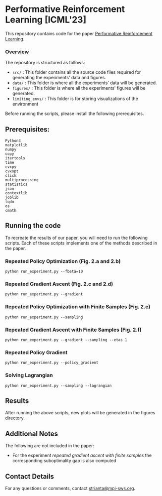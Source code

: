 # Performative Reinforcement Learning [ICML'23]

This repository contains code for the paper [Performative Reinforcement Learning](https://arxiv.org/abs/2207.00046).

### Overview

The repository is structured as follows:
- ```src/``` : This folder contains all the source code files required for generating the experiments' data and figures.
- ```data/``` : This folder is where all the experiments' data will be generated.
- ```figures/``` : This folder is where all the experiments' figures will be generated.
- ```limiting_envs/``` : This folder is for storing visualizations of the environment

Before running the scripts, please install the following prerequisites. 

## Prerequisites:
```
Python3
matplotlib
numpy
copy
itertools
time
cvxpy
cvxopt
click
multiprocessing
statistics
json
contextlib
joblib
tqdm
os
cmath
```

## Running the code
To recreate the results of our paper, you will need to run the following scripts. Each of these scripts implements one of the methods described in the paper.

### Repeated Policy Optimization (Fig. 2.a and 2.b)
```
python run_experiment.py --fbeta=10
```

### Repeated Gradient Ascent (Fig. 2.c and 2.d)
```
python run_experiment.py --gradient
```

### Repeated Policy Optimization with Finite Samples (Fig. 2.e)
```
python run_experiment.py --sampling
```

### Repeated Gradient Ascent with Finite Samples (Fig. 2.f)
```
python run_experiment.py --gradient --sampling --etas 1
```

### Repeated Policy Gradient
```
python run_experiment.py --policy_gradient
```

### Solving Lagrangian
```
python run_experiment.py --sampling --lagrangian
```

## Results

After running the above scripts, new plots will be generated in the figures directory.

## Additional Notes

The following are not included in the paper:
* For the experiment *repeated gradient ascent with finite samples* the corresponding suboptimality gap is also computed

## Contact Details
For any questions or comments, contact strianta@mpi-sws.org.

